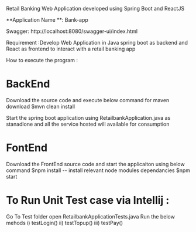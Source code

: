 Retail Banking Web Application developed using Spring Boot and ReactJS

**Application Name **: Bank-app

Swagger: http://localhost:8080/swagger-ui/index.html

Requirement :Develop Web Application in Java spring boot as backend and React as frontend to  interact with a retail banking app

How to execute the program :

BackEnd
=======
Download the source code and execute below command for maven download $mvn clean install

Start the spring boot application using RetailbankApplication.java as stanadlone and all the service hosted will available for consumption

FontEnd
=========
Download the FrontEnd source code and start the applicaiton using below command
$npm install -- install relevant node modules dependancies
$npm start

To Run Unit Test case via Intellij :
=======================================
Go To Test folder  open RetailbankApplicationTests.java 
Run the below mehods
i) testLogin() 
ii) testTopup()
iii) testPay()

